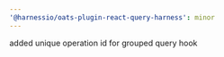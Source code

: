 ```yaml
---
'@harnessio/oats-plugin-react-query-harness': minor
---
```


added unique operation id for grouped query hook
